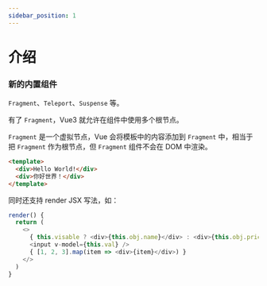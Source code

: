 ```yaml
---
sidebar_position: 1
---
```


# 介绍

### 新的内置组件

`Fragment`、`Teleport`、`Suspense` 等。

有了 `Fragment`，Vue3 就允许在组件中使用多个根节点。

`Fragment` 是一个虚拟节点，Vue 会将模板中的内容添加到 `Fragment` 中，相当于把 `Fragment` 作为根节点，但 `Fragment` 组件不会在 DOM 中渲染。

```html
<template>
  <div>Hello World!</div>
  <div>你好世界！</div>
</template>
```

同时还支持 render JSX 写法，如：

```js
render() {
  return (
    <>
      { this.visable ? <div>{this.obj.name}</div> : <div>{this.obj.price}</div> }
      <input v-model={this.val} />
      { [1, 2, 3].map(item => <div>{item}</div>) }
    </>
  )
}
```
